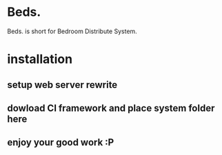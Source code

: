 Beds.
=====

Beds. is short for Bedroom Distribute System.

# installation
## setup web server rewrite
## dowload CI framework and place system folder here
## enjoy your good work :P
